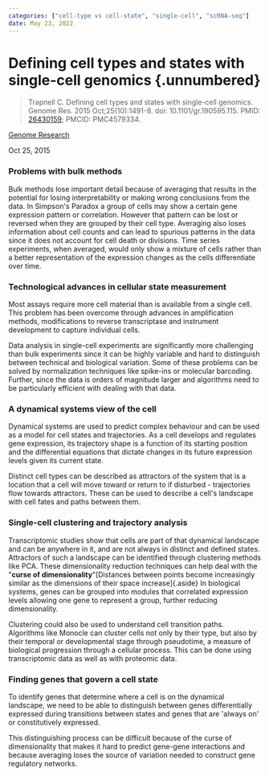 ```yaml
---
categories: ["cell-type vs cell-state", "single-cell", "scRNA-seq"]
date: May 23, 2022
---
```


# Defining cell types and states with single-cell genomics {.unnumbered}

> Trapnell C. Defining cell types and states with single-cell genomics. Genome
> Res. 2015 Oct;25(10):1491-8. doi: 10.1101/gr.190595.115. PMID:
> [26430159](https://pubmed.ncbi.nlm.nih.gov/26430159/); PMCID: PMC4579334.

[Genome Research](https://genome.cshlp.org/content/25/10/1491)

Oct 25, 2015

### Problems with bulk methods

Bulk methods lose important detail because of averaging that results in the
potential for losing interpretability or making wrong conclusions from the data.
In Simpson's Paradox a group of cells may show a certain gene expression pattern
or correlation. However that pattern can be lost or reversed when they are
grouped by their cell type. Averaging also loses information about cell counts
and can lead to spurious patterns in the data since it does not account for cell
death or divisions. Time series experiments, when averaged, would only show a
mixture of cells rather than a better representation of the expression changes
as the cells differentiate over time.

### Technological advances in cellular state measurement

Most assays require more cell material than is available from a single cell.
This problem has been overcome through advances in amplification methods,
modifications to reverse transcriptase and instrument development to capture
individual cells.

Data analysis in single-cell experiments are significantly more challenging than
bulk experiments since it can be highly variable and hard to distinguish between
technical and biological variation. Some of these problems can be solved by
normalization techniques like spike-ins or molecular barcoding. Further, since
the data is orders of magnitude larger and algorithms need to be particularly
efficient with dealing with that data.

### A dynamical systems view of the cell

Dynamical systems are used to predict complex behaviour and can be used as a
model for cell states and trajectories. As a cell develops and regulates gene
expression, its trajectory shape is a function of its starting position and the
differential equations that dictate changes in its future expression levels
given its current state. 

Distinct cell types can be described as attractors of the system that is a
location that a cell will move toward or return to if disturbed - trajectories
flow towards attractors. These can be used to describe a cell's landscape with
cell fates and paths between them.

### Single-cell clustering and trajectory analysis

Transcriptomic studies show that cells are part of that dynamical landscape and
can be anywhere in it, and are not always in distinct and defined states.
Attractors of such a landscape can be identified through clustering methods like
PCA. These dimensionality reduction techniques can help deal with the "**curse of
dimensionality**"[Distances between points become increasingly similar as the
dimensions of their space increase]{.aside} In biological systems, genes can be
grouped into modules that correlated expression levels allowing one gene to
represent a group, further reducing dimensionality.

Clustering could also be used to understand cell transition paths. Algorithms
like Monocle can cluster cells not only by their type, but also by their
temporal or developmental stage through pseudotime, a measure of biological
progression through a cellular process. This can be done using transcriptomic
data as well as with proteomic data.

### Finding genes that govern a cell state

To identify genes that determine where a cell is on the dynamical landscape, we
need to be able to distinguish between genes differentially expressed during
transitions between states and genes that are 'always on' or constitutively
expressed.

This distinguishing process can be difficult because of the curse of
dimensionality that makes it hard to predict gene-gene interactions and because
averaging loses the source of variation needed to construct gene regulatory
networks.

